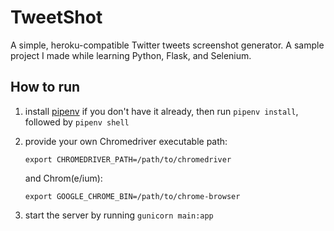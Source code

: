 # TweetShot

A simple, heroku-compatible Twitter tweets screenshot generator. A sample project I made while learning Python, Flask, and Selenium.

## How to run

1. install [pipenv](https://pipenv.pypa.io/en/latest/) if you don't have it already, then run `pipenv install`, followed by `pipenv shell`
   
2. provide your own Chromedriver executable path:

   ```
   export CHROMEDRIVER_PATH=/path/to/chromedriver
   ```

   and Chrom(e/ium):
   ```
   export GOOGLE_CHROME_BIN=/path/to/chrome-browser
   ```

3. start the server by running `gunicorn main:app`